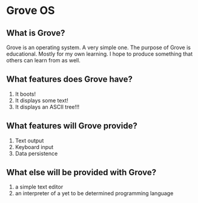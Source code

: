 # Grove OS

## What is Grove? ##
Grove is an operating system. A very simple one. The purpose of Grove is educational. Mostly for my own learning. I hope to produce something that others can learn from as well.

## What features does Grove have? ##
1. It boots!
2. It displays some text!
3. It displays an ASCII tree!!!

## What features will Grove provide?  ##
1. Text output
2. Keyboard input
3. Data persistence

## What else will be provided with Grove? ##
1. a simple text editor
2. an interpreter of a yet to be determined programming language

